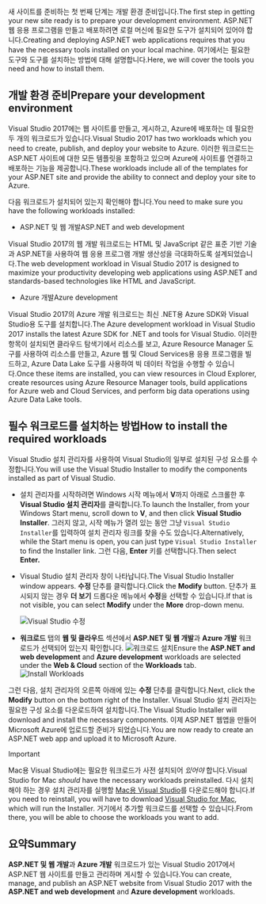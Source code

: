 <span data-ttu-id="ed25c-101">새 사이트를 준비하는 첫 번째 단계는 개발 환경 준비입니다.</span><span class="sxs-lookup"><span data-stu-id="ed25c-101">The first step in getting your new site ready is to prepare your development environment.</span></span> <span data-ttu-id="ed25c-102">ASP.NET 웹 응용 프로그램을 만들고 배포하려면 로컬 머신에 필요한 도구가 설치되어 있어야 합니다.</span><span class="sxs-lookup"><span data-stu-id="ed25c-102">Creating and deploying ASP.NET web applications requires that you have the necessary tools installed on your local machine.</span></span> <span data-ttu-id="ed25c-103">여기에서는 필요한 도구와 도구를 설치하는 방법에 대해 설명합니다.</span><span class="sxs-lookup"><span data-stu-id="ed25c-103">Here, we will cover the tools you need and how to install them.</span></span>

## <a name="prepare-your-development-environment"></a><span data-ttu-id="ed25c-104">개발 환경 준비</span><span class="sxs-lookup"><span data-stu-id="ed25c-104">Prepare your development environment</span></span>

<span data-ttu-id="ed25c-105">Visual Studio 2017에는 웹 사이트를 만들고, 게시하고, Azure에 배포하는 데 필요한 두 개의 워크로드가 있습니다.</span><span class="sxs-lookup"><span data-stu-id="ed25c-105">Visual Studio 2017 has two workloads which you need to create, publish, and deploy your website to Azure.</span></span> <span data-ttu-id="ed25c-106">이러한 워크로드는 ASP.NET 사이트에 대한 모든 템플릿을 포함하고 있으며 Azure에 사이트를 연결하고 배포하는 기능을 제공합니다.</span><span class="sxs-lookup"><span data-stu-id="ed25c-106">These workloads include all of the templates for your ASP.NET site and provide the ability to connect and deploy your site to Azure.</span></span>

<span data-ttu-id="ed25c-107">다음 워크로드가 설치되어 있는지 확인해야 합니다.</span><span class="sxs-lookup"><span data-stu-id="ed25c-107">You need to make sure you have the following workloads installed:</span></span>

- <span data-ttu-id="ed25c-108">ASP.NET 및 웹 개발</span><span class="sxs-lookup"><span data-stu-id="ed25c-108">ASP.NET and web development</span></span>

<span data-ttu-id="ed25c-109">Visual Studio 2017의 웹 개발 워크로드는 HTML 및 JavaScript 같은 표준 기반 기술과 ASP.NET을 사용하여 웹 응용 프로그램 개발 생산성을 극대화하도록 설계되었습니다.</span><span class="sxs-lookup"><span data-stu-id="ed25c-109">The web development workload in Visual Studio 2017 is designed to maximize your productivity developing web applications using ASP.NET and standards-based technologies like HTML and JavaScript.</span></span>

- <span data-ttu-id="ed25c-110">Azure 개발</span><span class="sxs-lookup"><span data-stu-id="ed25c-110">Azure development</span></span>

<span data-ttu-id="ed25c-111">Visual Studio 2017의 Azure 개발 워크로드는 최신 .NET용 Azure SDK와 Visual Studio용 도구를 설치합니다.</span><span class="sxs-lookup"><span data-stu-id="ed25c-111">The Azure development workload in Visual Studio 2017 installs the latest Azure SDK for .NET and tools for Visual Studio.</span></span> <span data-ttu-id="ed25c-112">이러한 항목이 설치되면 클라우드 탐색기에서 리소스를 보고, Azure Resource Manager 도구를 사용하여 리소스를 만들고, Azure 웹 및 Cloud Services용 응용 프로그램을 빌드하고, Azure Data Lake 도구를 사용하여 빅 데이터 작업을 수행할 수 있습니다.</span><span class="sxs-lookup"><span data-stu-id="ed25c-112">Once these items are installed, you can view resources in Cloud Explorer, create resources using Azure Resource Manager tools, build applications for Azure web and Cloud Services, and perform big data operations using Azure Data Lake tools.</span></span>

## <a name="how-to-install-the-required-workloads"></a><span data-ttu-id="ed25c-113">필수 워크로드를 설치하는 방법</span><span class="sxs-lookup"><span data-stu-id="ed25c-113">How to install the required workloads</span></span>

<span data-ttu-id="ed25c-114">Visual Studio 설치 관리자를 사용하여 Visual Studio의 일부로 설치된 구성 요소를 수정합니다.</span><span class="sxs-lookup"><span data-stu-id="ed25c-114">You will use the Visual Studio Installer to modify the components installed as part of Visual Studio.</span></span>

- <span data-ttu-id="ed25c-115">설치 관리자를 시작하려면 Windows 시작 메뉴에서 **V**까지 아래로 스크롤한 후 **Visual Studio 설치 관리자**를 클릭합니다.</span><span class="sxs-lookup"><span data-stu-id="ed25c-115">To launch the Installer, from your Windows Start menu, scroll down to **V**, and then click **Visual Studio Installer**.</span></span> <span data-ttu-id="ed25c-116">그러지 않고, 시작 메뉴가 열려 있는 동안 그냥 ```Visual Studio Installer```를 입력하여 설치 관리자 링크를 찾을 수도 있습니다.</span><span class="sxs-lookup"><span data-stu-id="ed25c-116">Alternatively, while the Start menu is open, you can just type ```Visual Studio Installer``` to find the Installer link.</span></span> <span data-ttu-id="ed25c-117">그런 다음, **Enter** 키를 선택합니다.</span><span class="sxs-lookup"><span data-stu-id="ed25c-117">Then select **Enter.**</span></span>

- <span data-ttu-id="ed25c-118">Visual Studio 설치 관리자 창이 나타납니다.</span><span class="sxs-lookup"><span data-stu-id="ed25c-118">The Visual Studio Installer window appears.</span></span> <span data-ttu-id="ed25c-119">**수정** 단추를 클릭합니다.</span><span class="sxs-lookup"><span data-stu-id="ed25c-119">Click the **Modify** button.</span></span> <span data-ttu-id="ed25c-120">단추가 표시되지 않는 경우 **더 보기** 드롭다운 메뉴에서 **수정**을 선택할 수 있습니다.</span><span class="sxs-lookup"><span data-stu-id="ed25c-120">If that is not visible, you can select **Modify** under the **More** drop-down menu.</span></span>

    ![Visual Studio 수정](../media-draft/3-visual-studio-installer-modify.PNG)

- <span data-ttu-id="ed25c-122">**워크로드** 탭의 **웹 및 클라우드** 섹션에서 **ASP.NET 및 웹 개발**과 **Azure 개발** 워크로드가 선택되어 있는지 확인합니다.   ![워크로드 설치](../media-draft/2-select-workloads.png)</span><span class="sxs-lookup"><span data-stu-id="ed25c-122">Ensure the **ASP.NET and web development** and **Azure development** workloads are selected under the **Web & Cloud** section of the **Workloads** tab.   ![Install Workloads](../media-draft/2-select-workloads.png)</span></span>

<span data-ttu-id="ed25c-123">그런 다음, 설치 관리자의 오른쪽 아래에 있는 **수정** 단추를 클릭합니다.</span><span class="sxs-lookup"><span data-stu-id="ed25c-123">Next, click the **Modify** button on the bottom right of the Installer.</span></span> <span data-ttu-id="ed25c-124">Visual Studio 설치 관리자는 필요한 구성 요소를 다운로드하여 설치합니다.</span><span class="sxs-lookup"><span data-stu-id="ed25c-124">The Visual Studio Installer will download and install the necessary components.</span></span> <span data-ttu-id="ed25c-125">이제 ASP.NET 웹앱을 만들어 Microsoft Azure에 업로드할 준비가 되었습니다.</span><span class="sxs-lookup"><span data-stu-id="ed25c-125">You are now ready to create an ASP.NET web app and upload it to Microsoft Azure.</span></span>

> [!IMPORTANT]
> <span data-ttu-id="ed25c-126">Mac용 Visual Studio에는 필요한 워크로드가 사전 설치되어 _있어야_ 합니다.</span><span class="sxs-lookup"><span data-stu-id="ed25c-126">Visual Studio for Mac _should_ have the necessary workloads preinstalled.</span></span> <span data-ttu-id="ed25c-127">다시 설치해야 하는 경우 설치 관리자를 실행할 [Mac용 Visual Studio](https://visualstudio.microsoft.com/thank-you-downloading-visual-studio-mac/?sku=communitymac&rel=15_)를 다운로드해야 합니다.</span><span class="sxs-lookup"><span data-stu-id="ed25c-127">If you need to reinstall, you will have to download [Visual Studio for Mac](https://visualstudio.microsoft.com/thank-you-downloading-visual-studio-mac/?sku=communitymac&rel=15_), which will run the Installer.</span></span> <span data-ttu-id="ed25c-128">거기에서 추가할 워크로드를 선택할 수 있습니다.</span><span class="sxs-lookup"><span data-stu-id="ed25c-128">From there, you will be able to choose the workloads you want to add.</span></span>

## <a name="summary"></a><span data-ttu-id="ed25c-129">요약</span><span class="sxs-lookup"><span data-stu-id="ed25c-129">Summary</span></span>

<span data-ttu-id="ed25c-130">**ASP.NET 및 웹 개발**과 **Azure 개발** 워크로드가 있는 Visual Studio 2017에서 ASP.NET 웹 사이트를 만들고 관리하며 게시할 수 있습니다.</span><span class="sxs-lookup"><span data-stu-id="ed25c-130">You can create, manage, and publish an ASP.NET website from Visual Studio 2017 with the **ASP.NET and web development** and **Azure development** workloads.</span></span>
